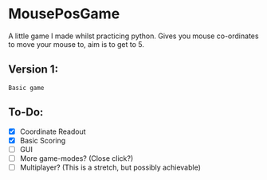 # MousePosGame
A little game I made whilst practicing python. Gives you mouse co-ordinates to move your mouse to, aim is to get to 5. 

## Version 1:
	Basic game

## To-Do:
* [x] Coordinate Readout
* [x] Basic Scoring
* [ ] GUI
* [ ] More game-modes? (Close click?)
* [ ] Multiplayer? (This is a stretch, but possibly achievable)
